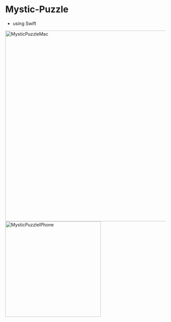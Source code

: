 # Mystic-Puzzle

- using Swift

<img width="600" alt="MysticPuzzleMac" src="https://github.com/user-attachments/assets/a5204833-a152-49aa-a559-9be156803c35" />
<img width="300" alt="MysticPuzzleIPhone" src="https://github.com/user-attachments/assets/86ae7785-9fd9-4fd3-ad38-9fd454e56004" />
